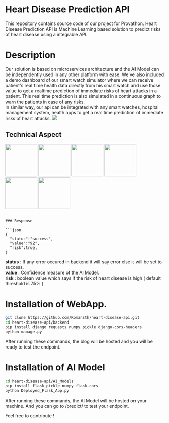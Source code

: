 # Heart Disease Prediction API


This repository contains source code of our project for Provathon.  Heart Disease Prediction API is Machine Learning based solution to predict risks of heart disease using a integrable API.


# Description

Our solution is based on microservices architecture and the AI Model can be independently used in any other platform with ease. We've also included a demo dashboard of our smart watch simulator where we can receive patient's real time health data directly from his smart watch and use those value to get a realtime prediction  of immediate risks of heart attacks in a patient. This real time prediction is  also simulated in a continuous graph to warn the patients in case of any risks.<br>
In similar way, our api can be integrated with any smart watches, hospital management system, health apps to get a real time prediction of immediate risks of heart attacks.
<img src="![image](https://user-images.githubusercontent.com/53575561/125182122-0331d280-e22b-11eb-8629-ef57e69a8a2f.png)">


## Technical Aspect

<img src="https://d1.awsstatic.com/logos/aws-logo-lockups/poweredbyaws/PB_AWS_logo_RGB.61d334f1a1a427ea597afa54be359ca5a5aaad5f.png" width=100>  <img src="https://www.devteam.space/wp-content/uploads/2017/03/dockericon-min.png" width=100> <img src="https://upload.wikimedia.org/wikipedia/commons/3/3c/Flask_logo.svg" width=100>
<img src="https://static.djangoproject.com/img/logos/django-logo-negative.png" width=100>
<img src="https://upload.wikimedia.org/wikipedia/commons/0/05/Scikit_learn_logo_small.svg" width=100>
<img src="https://cms-assets.tutsplus.com/uploads/users/1251/posts/28278/preview_image/chartjs-tutsplus.jpg" width=100>

```

### Response

```json
{
  "status":"success",
  "value":"92",
  "risk":true,
}
```

**status** : If any error occured in backend it will say error else it will be set to success. <br>
**value** : Confidence measure of the AI Model. <br>
**risk** : boolean value which says if the risk of heart disease is high ( default threshold is 75% ) 


# Installation of WebApp.

```bash
git clone https://github.com/Romansth/heart-disease-api.git
cd heart-disease-api/backend
pip install django requests numpy pickle django-cors-headers 
python manage.py
```

After running these commands, the blog will be hosted and you will be ready to test the endpoint.

# Installation of AI Model

```bash
cd heart-disease-api/AI_Models
pip install flask pickle numpy flask-cors
python Deployed_Flask_App.py
```
After running these commands, the AI Model will be hosted on your machine. And you can go to /predict/<data> to test your endpoint.

Feel free to contribute !

